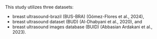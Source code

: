 This study utilizes three datasets: 
- breast ultrasound-brazil (BUS-BRA) (Gómez-Flores et al., 2024),
- breast ultrasound dataset (BUD) (Al-Dhabyani et al., 2020), and
- breast ultrasound images database (BUID) (Abbasian Ardakani et al., 2023). 